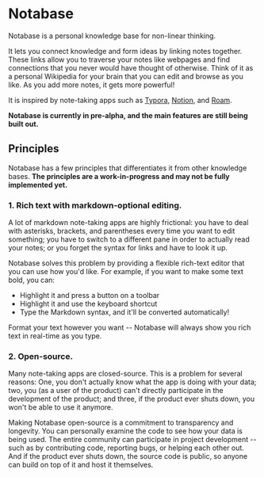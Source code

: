 # Notabase

Notabase is a personal knowledge base for non-linear thinking.

It lets you connect knowledge and form ideas by linking notes together. These links allow you to traverse your notes like webpages and find connections that you never would have thought of otherwise. Think of it as a personal Wikipedia for your brain that you can edit and browse as you like. As you add more notes, it gets more powerful!

It is inspired by note-taking apps such as [Typora](https://typora.io), [Notion](https://notion.so), and [Roam](https://roamresearch.com).

**Notabase is currently in pre-alpha, and the main features are still being built out.**

## Principles

Notabase has a few principles that differentiates it from other knowledge bases. **The principles are a work-in-progress and may not be fully implemented yet.**

### 1. Rich text with markdown-optional editing.

A lot of markdown note-taking apps are highly frictional: you have to deal with asterisks, brackets, and parentheses every time you want to edit something; you have to switch to a different pane in order to actually read your notes; or you forget the syntax for links and have to look it up.

Notabase solves this problem by providing a flexible rich-text editor that you can use how you'd like. For example, if you want to make some text bold, you can:
- Highlight it and press a button on a toolbar
- Highlight it and use the keyboard shortcut
- Type the Markdown syntax, and it'll be converted automatically!

Format your text however you want -- Notabase will always show you rich text in real-time as you type.

### 2. Open-source.

Many note-taking apps are closed-source. This is a problem for several reasons: One, you don't actually know what the app is doing with your data; two, you (as a user of the product) can't directly participate in the development of the product; and three, if the product ever shuts down, you won't be able to use it anymore.

Making Notabase open-source is a commitment to transparency and longevity. You can personally examine the code to see how your data is being used. The entire community can participate in project development -- such as by contributing code, reporting bugs, or helping each other out. And if the product ever shuts down, the source code is public, so anyone can build on top of it and host it themselves.
